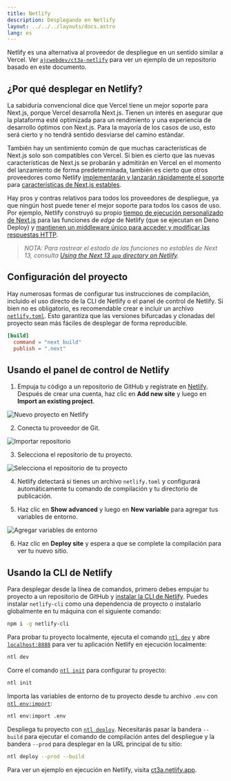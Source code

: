 ```yaml
---
title: Netlify
description: Desplegando en Netlify
layout: ../../../layouts/docs.astro
lang: es
---
```


Netlify es una alternativa al proveedor de despliegue en un sentido similar a Vercel. Ver [`ajcwebdev/ct3a-netlify`](https://github.com/ajcwebdev/ct3a-netlify) para ver un ejemplo de un repositorio basado en este documento.

## ¿Por qué desplegar en Netlify?

La sabiduría convencional dice que Vercel tiene un mejor soporte para Next.js, porque Vercel desarrolla Next.js. Tienen un interés en asegurar que la plataforma esté optimizada para un rendimiento y una experiencia de desarrollo óptimos con Next.js. Para la mayoría de los casos de uso, esto será cierto y no tendrá sentido desviarse del camino estándar.

También hay un sentimiento común de que muchas características de Next.js solo son compatibles con Vercel. Si bien es cierto que las nuevas características de Next.js se probarán y admitirán en Vercel en el momento del lanzamiento de forma predeterminada, también es cierto que otros proveedores como Netlify [implementarán y lanzarán rápidamente el soporte](https://www.netlify.com/blog/deploy-nextjs-13/) para [características de Next.js estables](https://docs.netlify.com/integrations/frameworks/next-js/overview/).

Hay pros y contras relativos para todos los proveedores de despliegue, ya que ningún host puede tener el mejor soporte para todos los casos de uso. Por ejemplo, Netlify construyó su propio [tiempo de ejecución personalizado de Next.js](https://github.com/netlify/next-runtime) para las funciones de _edge_ de Netlify (que se ejecutan en Deno Deploy) y [mantienen un middleware único para acceder y modificar las respuestas HTTP](https://github.com/netlify/next-runtime#nextjs-middleware-on-netlify).

> _NOTA: Para rastrear el estado de las funciones no estables de Next 13, consulta [Using the Next 13 `app` directory on Netlify](https://github.com/netlify/next-runtime/discussions/1724)._

## Configuración del proyecto

Hay numerosas formas de configurar tus instrucciones de compilación, incluido el uso directo de la CLI de Netlify o el panel de control de Netlify. Si bien no es obligatorio, es recomendable crear e incluir un archivo [`netlify.toml`](https://docs.netlify.com/configure-builds/file-based-configuration/). Esto garantiza que las versiones bifurcadas y clonadas del proyecto sean más fáciles de desplegar de forma reproducible.

```toml
[build]
  command = "next build"
  publish = ".next"
```

## Usando el panel de control de Netlify

1. Empuja tu código a un repositorio de GitHub y regístrate en [Netlify](https://app.netlify.com/signup). Después de crear una cuenta, haz clic en **Add new site** y luego en **Import an existing project**.

![Nuevo proyecto en Netlify](/images/netlify-01-new-project.webp)

2. Conecta tu proveedor de Git.

![Importar repositorio](/images/netlify-02-connect-to-git-provider.webp)

3. Selecciona el repositorio de tu proyecto.

![Selecciona el repositorio de tu proyecto](/images/netlify-03-pick-a-repository-from-github.webp)

4. Netlify detectará si tienes un archivo `netlify.toml` y configurará automáticamente tu comando de compilación y tu directorio de publicación.

5. Haz clic en **Show advanced** y luego en **New variable** para agregar tus variables de entorno.

![Agregar variables de entorno](/images/netlify-05-env-vars.webp)

6. Haz clic en **Deploy site** y espera a que se complete la compilación para ver tu nuevo sitio.

## Usando la CLI de Netlify

Para desplegar desde la línea de comandos, primero debes empujar tu proyecto a un repositorio de GitHub y [instalar la CLI de Netlify](https://docs.netlify.com/cli/get-started/). Puedes instalar `netlify-cli` como una dependencia de proyecto o instalarlo globalmente en tu máquina con el siguiente comando:

```bash
npm i -g netlify-cli
```

Para probar tu proyecto localmente, ejecuta el comando [`ntl dev`](https://docs.netlify.com/cli/get-started/#run-a-local-development-environment) y abre [`localhost:8888`](http://localhost:8888/) para ver tu aplicación Netlify en ejecución localmente:

```bash
ntl dev
```

Corre el comando [`ntl init`](https://docs.netlify.com/cli/get-started/#continuous-deployment) para configurar tu proyecto:

```bash
ntl init
```

Importa las variables de entorno de tu proyecto desde tu archivo `.env` con [`ntl env:import`](https://cli.netlify.com/commands/env#envimport):

```bash
ntl env:import .env
```

Despliega tu proyecto con [`ntl deploy`](https://docs.netlify.com/cli/get-started/#manual-deploys). Necesitarás pasar la bandera `--build` para ejecutar el comando de compilación antes del despliegue y la bandera `--prod` para desplegar en la URL principal de tu sitio:

```bash
ntl deploy --prod --build
```

Para ver un ejemplo en ejecución en Netlify, visita [ct3a.netlify.app](https://ct3a.netlify.app/).
